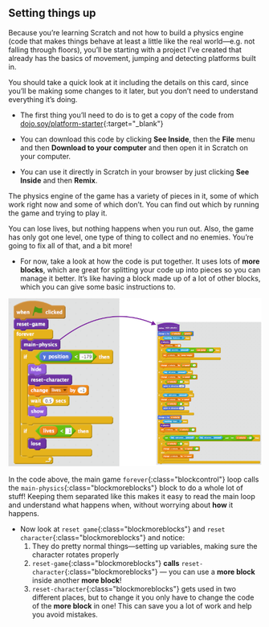 ## Setting things up

Because you’re learning Scratch and not how to build a physics engine (code that makes things behave at least a little like the real world—e.g. not falling through floors), you’ll be starting with a project I’ve created that already has the basics of movement, jumping and detecting platforms built in.

You should take a quick look at it including the details on this card, since you’ll be making some changes to it later, but you don’t need to understand everything it’s doing.

+ The first thing you’ll need to do is to get a copy of the code from [dojo.soy/platform-starter](http://dojo.soy/platform-starter){:target="_blank"} 

+ You can download this code by clicking **See Inside**, then the **File** menu and then **Download to your computer** and then open it in Scratch on your computer.

+ You can use it directly in Scratch in your browser by just clicking **See Inside** and then **Remix**.

The physics engine of the game has a variety of pieces in it, some of which work right now and some of which don’t. You can find out which by running the game and trying to play it.

You can lose lives, but nothing happens when you run out. Also, the game has only got one level, one type of thing to collect and  no enemies. You’re going to fix all of that, and a bit more!

+ For now, take a look at how the code is put together. It uses lots of **more blocks**, which are great for splitting your code up into pieces so you can manage it better. It’s like having a block made up of a lot of other blocks, which you can give some basic instructions to.

![](images/setup2and3.png)

In the code above, the main game `forever`{:class="blockcontrol"} loop calls the `main-physics`{:class="blockmoreblocks"} block to do a whole lot of stuff! Keeping them separated like this makes it easy to read the main loop and understand what happens when, without worrying about **how** it happens.
 

+ Now look at `reset game`{:class="blockmoreblocks"} and `reset character`{:class="blockmoreblocks"} and notice:
    1. They do pretty normal things—setting up variables, making sure the character rotates properly
    2. `reset-game`{:class="blockmoreblocks"} **calls** `reset-character`{:class="blockmoreblocks"} — you can use a **more block** inside another **more block**!
    3. `reset-character`{:class="blockmoreblocks"} gets used in two different places, but to change it you only have to change the code of the **more block** in one! This can save you a lot of work and help you avoid mistakes.

